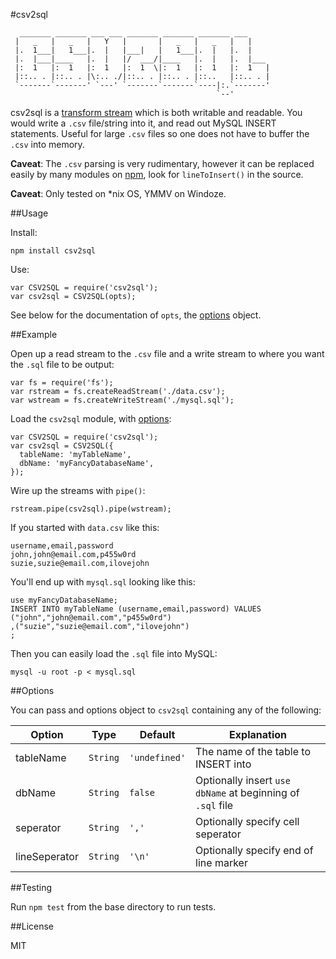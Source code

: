 #csv2sql

```
  _______ _______ ___ ___ _______ _______ _______ ___
 |   _   |   _   |   Y   |       |   _   |   _   |   |
 |.  1___|   1___|.  |   |___|   |   1___|.  |   |.  |
 |.  |___|____   |.  |   |/  ___/|____   |.  |   |.  |___
 |:  1   |:  1   |:  1   |:  1  \|:  1   |:  1   |:  1   |
 |::.. . |::.. . |\:.. ./|::.. . |::.. . |::..   |::.. . |
 `-------`-------' `---' `-------`-------`----|:.`-------'
                                              `--'
```

csv2sql is a [transform stream](https://nodejs.org/api/stream.html#stream_class_stream_transform_1) which is both writable and readable. You would write a `.csv` file/string into it, and read out MySQL INSERT statements. Useful for large `.csv` files so one does not have to buffer the `.csv` into memory.

**Caveat**: The `.csv` parsing is very rudimentary, however it can be replaced easily by many  modules on [npm](https://www.npmjs.com), look for `lineToInsert()` in the source.

**Caveat**: Only tested on \*nix OS, YMMV on Windoze.

##Usage

Install:

```
npm install csv2sql
```

Use:

```
var CSV2SQL = require('csv2sql');
var csv2sql = CSV2SQL(opts);
```

See below for the documentation of `opts`, the [options](#options) object.

##Example

Open up a read stream to the `.csv` file and a write stream to where you want
the `.sql` file to be output:

```
var fs = require('fs');
var rstream = fs.createReadStream('./data.csv');
var wstream = fs.createWriteStream('./mysql.sql');
```

Load the `csv2sql` module, with [options](#options):

```
var CSV2SQL = require('csv2sql');
var csv2sql = CSV2SQL({
  tableName: 'myTableName',
  dbName: 'myFancyDatabaseName',
});
```

Wire up the streams with `pipe()`:

```
rstream.pipe(csv2sql).pipe(wstream);
```

If you started with `data.csv` like this:

```
username,email,password
john,john@email.com,p455w0rd
suzie,suzie@email.com,ilovejohn
```


You'll end up with `mysql.sql` looking like this:

```
use myFancyDatabaseName;
INSERT INTO myTableName (username,email,password) VALUES
("john","john@email.com","p455w0rd")
,("suzie","suzie@email.com","ilovejohn")
;
```

Then you can easily load the `.sql` file into MySQL:

```
mysql -u root -p < mysql.sql
```

##Options

You can pass and options object to `csv2sql` containing any of the following:

Option        | Type         | Default       | Explanation
------------- | -------------| ------------- | ------------
tableName     | `String`     | `'undefined'` | The name of the table to INSERT into
dbName        | `String`     | `false`       | Optionally insert `use dbName` at beginning of `.sql` file
seperator     | `String`     | `','`         | Optionally specify cell seperator
lineSeperator | `String`     | `'\n'`        | Optionally specify end of line marker

##Testing

Run `npm test` from the base directory to run tests.

##License

MIT

